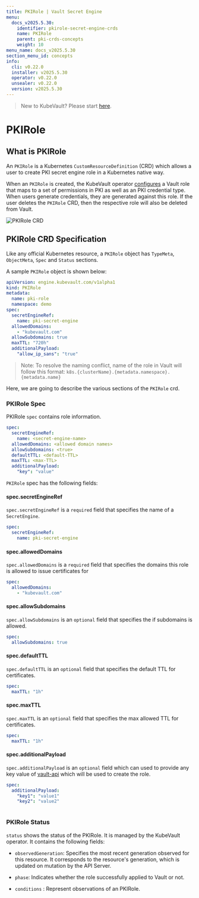```yaml
---
title: PKIRole | Vault Secret Engine
menu:
  docs_v2025.5.30:
    identifier: pkirole-secret-engine-crds
    name: PKIRole
    parent: pki-crds-concepts
    weight: 10
menu_name: docs_v2025.5.30
section_menu_id: concepts
info:
  cli: v0.22.0
  installer: v2025.5.30
  operator: v0.22.0
  unsealer: v0.22.0
  version: v2025.5.30
---
```


> New to KubeVault? Please start [here](/docs/v2025.5.30/concepts/README).

# PKIRole

## What is PKIRole

An `PKIRole` is a Kubernetes `CustomResourceDefinition` (CRD) which allows a user to create PKI secret engine role in a Kubernetes native way.

When an `PKIRole` is created, the KubeVault operator [configures](https://www.vaultproject.io/docs/secrets/pki/index.html#setup) a Vault role that maps to a set of permissions in PKI as well as an PKI credential type. When users generate credentials, they are generated against this role. If the user deletes the `PKIRole` CRD,
then the respective role will also be deleted from Vault.

![PKIRole CRD](/docs/v2025.5.30/images/concepts/pki_role.svg)

## PKIRole CRD Specification

Like any official Kubernetes resource, a `PKIRole` object has `TypeMeta`, `ObjectMeta`, `Spec` and `Status` sections.

A sample `PKIRole` object is shown below:

```yaml
apiVersion: engine.kubevault.com/v1alpha1
kind: PKIRole
metadata:
  name: pki-role
  namespace: demo
spec:
  secretEngineRef:
    name: pki-secret-engine
  allowedDomains:
    - "kubevault.com"
  allowSubdomains: true
  maxTTL: "720h"
  additionalPayload:
    "allow_ip_sans": "true"
```

> Note: To resolve the naming conflict, name of the role in Vault will follow this format: `k8s.{clusterName}.{metadata.namespace}.{metadata.name}`

Here, we are going to describe the various sections of the `PKIRole` crd.

### PKIRole Spec

PKIRole `spec` contains role information.

```yaml
spec:
  secretEngineRef:
    name: <secret-engine-name>
  allowedDomains: <allowed domain names>
  allowSubdomains: <true>
  defaultTTL: <default-TTL>
  maxTTL: <max-TTL>
  additionalPayload:
    "key": "value"
```

`PKIRole` spec has the following fields:

#### spec.secretEngineRef

`spec.secretEngineRef` is a `required` field that specifies the name of a `SecretEngine`.

```yaml
spec:
  secretEngineRef:
    name: pki-secret-engine
```

#### spec.allowedDomains

`spec.allowedDomains` is a `required` field that specifies the domains this role is allowed to issue certificates for

```yaml
spec:
  allowedDomains:
    - "kubevault.com"
```

#### spec.allowSubdomains

`spec.allowSubdomains` is an `optional` field that specifies the if subdomains is allowed.

```yaml
spec:
  allowSubdomains: true
```

#### spec.defaultTTL

`spec.defaultTTL` is an `optional` field that specifies the default TTL for certificates.

```yaml
spec:
  maxTTL: "1h"
```

#### spec.maxTTL

`spec.maxTTL` is an `optional` field that specifies the max allowed TTL for certificates. 

```yaml
spec:
  maxTTL: "1h"
```

#### spec.additionalPayload

`spec.additionalPayload` is an `optional` field which can used to provide any key value of [vault-api](https://developer.hashicorp.com/vault/api-docs/secret/pki#create-update-role)
which will be used to create the role.

```yaml
spec:
  additionalPayload:
    "key1": "value1"
    "key2": "value2"
  
```

### PKIRole Status

`status` shows the status of the PKIRole. It is managed by the KubeVault operator. It contains the following fields:

- `observedGeneration`: Specifies the most recent generation observed for this resource. It corresponds to the resource's generation, which is updated on mutation by the API Server.

- `phase`: Indicates whether the role successfully applied to Vault or not.

- `conditions` : Represent observations of an PKIRole.
